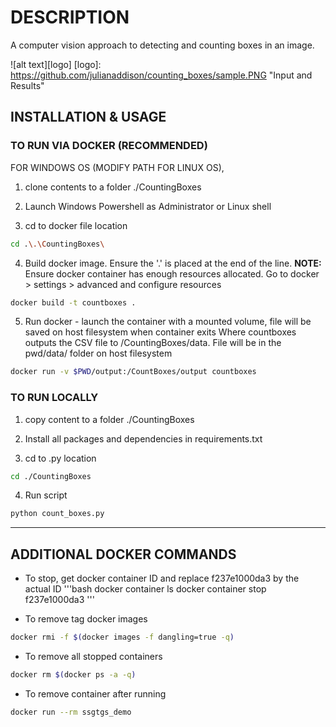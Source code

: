 # DESCRIPTION
A computer vision approach to detecting and counting boxes in an image.

![alt text][logo]
[logo]: https://github.com/julianaddison/counting_boxes/sample.PNG "Input and Results"

## INSTALLATION & USAGE
### TO RUN VIA DOCKER (RECOMMENDED)

FOR WINDOWS OS (MODIFY PATH FOR LINUX OS),
1. clone contents to a folder ./CountingBoxes

2. Launch Windows Powershell as Administrator or Linux shell
	
3. cd to docker file location

```bash
cd .\.\CountingBoxes\
```

4. Build docker image. Ensure the '.' is placed at the end of the line.
   **NOTE:** Ensure docker container has enough resources allocated. Go to docker > settings > advanced and configure resources
 
```bash
docker build -t countboxes .
```
	
5. Run docker - launch the container with a mounted volume, file will be saved on host filesystem when container exits
   Where countboxes outputs the CSV file to /CountingBoxes/data. File will be in the pwd/data/ folder on host filesystem

```bash
docker run -v $PWD/output:/CountBoxes/output countboxes
```

### TO RUN LOCALLY
1. copy content to a folder ./CountingBoxes

2. Install all packages and dependencies in requirements.txt

3. cd to .py location

```bash
cd ./CountingBoxes
``` 

4. Run script

```bash 
python count_boxes.py
```
 
---

## ADDITIONAL DOCKER COMMANDS

+ To stop, get docker container ID and replace f237e1000da3 by the actual ID
'''bash
docker container ls
docker container stop f237e1000da3
'''

+ To remove <none> tag docker images

```bash
docker rmi -f $(docker images -f dangling=true -q)
```

+ To remove all stopped containers

```bash
docker rm $(docker ps -a -q)
```

+ To remove container after running 

```bash
docker run --rm ssgtgs_demo 
```